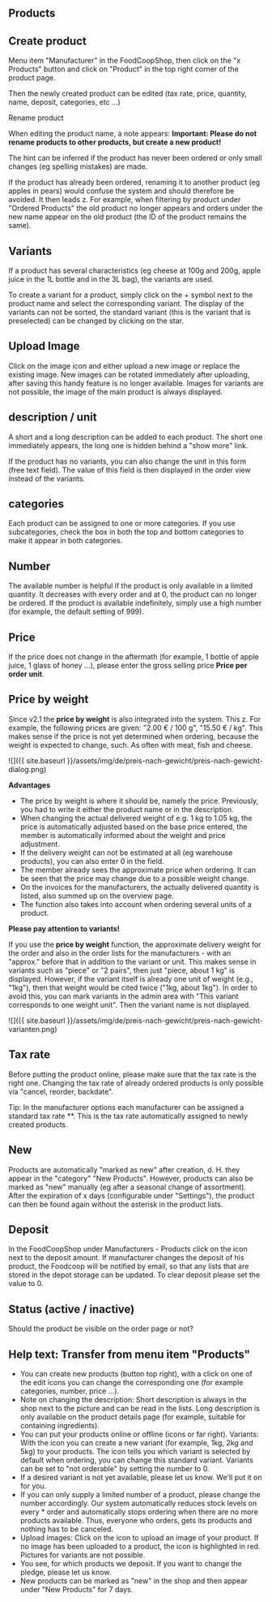 ## Products

## Create product

Menu item "Manufacturer" in the FoodCoopShop, then click on the "x Products" button and click on "Product" in the top right corner of the product page.

Then the newly created product can be edited (tax rate, price, quantity, name, deposit, categories, etc ...)

Rename product

When editing the product name, a note appears: **Important: Please do not rename products to other products, but create a new product!**

The hint can be inferred if the product has never been ordered or only small changes (eg spelling mistakes) are made.

If the product has already been ordered, renaming it to another product (eg apples in pears) would confuse the system and should therefore be avoided. It then leads z. For example, when filtering by product under "Ordered Products" the old product no longer appears and orders under the new name appear on the old product (the ID of the product remains the same).

## Variants

If a product has several characteristics (eg cheese at 100g and 200g, apple juice in the 1L bottle and in the 3L bag), the variants are used.

To create a variant for a product, simply click on the + symbol next to the product name and select the corresponding variant. The display of the variants can not be sorted, the standard variant (this is the variant that is preselected) can be changed by clicking on the star.

## Upload Image

Click on the image icon and either upload a new image or replace the existing image. New images can be rotated immediately after uploading, after saving this handy feature is no longer available. Images for variants are not possible, the image of the main product is always displayed.

## description / unit

A short and a long description can be added to each product. The short one immediately appears, the long one is hidden behind a "show more" link.

If the product has no variants, you can also change the unit in this form (free text field). The value of this field is then displayed in the order view instead of the variants.

## categories

Each product can be assigned to one or more categories. If you use subcategories, check the box in both the top and bottom categories to make it appear in both categories.

## Number

The available number is helpful if the product is only available in a limited quantity. It decreases with every order and at 0, the product can no longer be ordered. If the product is available indefinitely, simply use a high number (for example, the default setting of 999).

## Price

If the price does not change in the aftermath (for example, 1 bottle of apple juice, 1 glass of honey ...), please enter the gross selling price **Price per order unit**.

## Price by weight

Since v2.1 the **price by weight** is also integrated into the system. This z. For example, the following prices are given: "2.00 € / 100 g", "15.50 € / kg". This makes sense if the price is not yet determined when ordering, because the weight is expected to change, such. As often with meat, fish and cheese.

![]({{ site.baseurl }}/assets/img/de/preis-nach-gewicht/preis-nach-gewicht-dialog.png)

**Advantages**

* The price by weight is where it should be, namely the price. Previously, you had to write it either the product name or in the description.
* When changing the actual delivered weight of e.g. 1 kg to 1.05 kg, the price is automatically adjusted based on the base price entered, the member is automatically informed about the weight and price adjustment.
* If the delivery weight can not be estimated at all (eg warehouse products), you can also enter 0 in the field.
* The member already sees the approximate price when ordering. It can be seen that the price may change due to a possible weight change.
* On the invoices for the manufacturers, the actually delivered quantity is listed, also summed up on the overview page.
* The function also takes into account when ordering several units of a product.

**Please pay attention to variants!**

If you use the **price by weight** function, the approximate delivery weight for the order and also in the order lists for the manufacturers - with an "approx." before that in addition to the variant or unit. This makes sense in variants such as "piece" or "2 pairs", then just "piece, about 1 kg" is displayed. However, if the variant itself is already one unit of weight (e.g., "1kg"), then that weight would be cited twice ("1kg, about 1kg"). In order to avoid this, you can mark variants in the admin area with "This variant corresponds to one weight unit". Then the variant name is not displayed.

![]({{ site.baseurl }}/assets/img/de/preis-nach-gewicht/preis-nach-gewicht-varianten.png)

## Tax rate

Before putting the product online, please make sure that the tax rate is the right one. Changing the tax rate of already ordered products is only possible via "cancel, reorder, backdate".

Tip: In the manufacturer options each manufacturer can be assigned a standard tax rate **. This is the tax rate automatically assigned to newly created products.

## New

Products are automatically "marked as new" after creation, d. H. they appear in the "category" "New Products". However, products can also be marked as "new" manually (eg after a seasonal change of assortment). After the expiration of x days (configurable under "Settings"), the product can then be found again without the asterisk in the product lists.

## Deposit

In the FoodCoopShop under Manufacturers - Products click on the icon next to the deposit amount. If manufacturer changes the deposit of his product, the Foodcoop will be notified by email, so that any lists that are stored in the depot storage can be updated. To clear deposit please set the value to 0.

## Status (active / inactive)

Should the product be visible on the order page or not?

## Help text: Transfer from menu item "Products"
* You can create new products (button top right), with a click on one of the edit icons you can change the corresponding one (for example categories, number, price ...).
* Note on changing the description: Short description is always in the shop next to the picture and can be read in the lists. Long description is only available on the product details page (for example, suitable for containing ingredients).
* You can put your products online or offline (icons or far right).
Variants: With the icon you can create a new variant (for example, 1kg, 2kg and 5kg) to your products. The icon tells you which variant is selected by default when ordering, you can change this standard variant. Variants can be set to "not orderable" by setting the number to 0.
* If a desired variant is not yet available, please let us know. We'll put it on for you.
* If you can only supply a limited number of a product, please change the number accordingly. Our system automatically reduces stock levels on every * order and automatically stops ordering when there are no more products available. Thus, everyone who orders, gets its products and nothing has to be canceled.
* Upload images: Click on the icon to upload an image of your product. If no image has been uploaded to a product, the icon is highlighted in red. Pictures for variants are not possible.
* You see, for which products we deposit. If you want to change the pledge, please let us know.
* New products can be marked as "new" in the shop and then appear under "New Products" for 7 days.